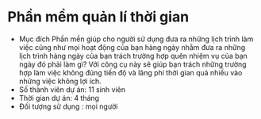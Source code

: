 # Phần mềm quản lí thời gian
- Mục đích Phần mền giúp cho người sử dụng đưa ra những lịch trình làm việc cũng như mọi hoạt động của bạn hàng ngày nhằm đưa ra những lịch trình hàng ngày của bạn trách trường hợp quên nhiệm vụ của bạn ngày đó phải làm gì? Với công cụ này sẽ giúp bạn trách những trường hợp làm việc không đúng tiến độ và lãng phí thời gian quá nhiều vào những việc không lợi ích. 
- Số thành viên dự án: 11 sinh viên 
- Thời gian dự án: 4 tháng 
- Đối tượng sử dụng : mọi người